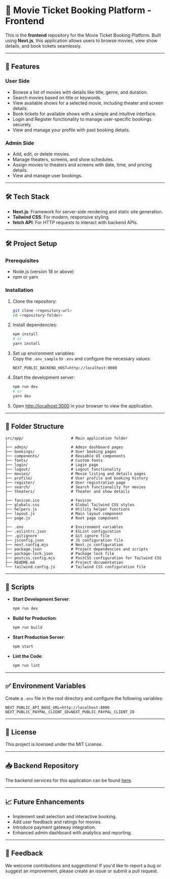 # 🎥 Movie Ticket Booking Platform - Frontend  

This is the **frontend** repository for the Movie Ticket Booking Platform. Built using **Next.js**, this application allows users to browse movies, view show details, and book tickets seamlessly.  

---

## 🚀 Features  

### User Side  

- Browse a list of movies with details like title, genre, and duration.  
- Search movies based on title or keywords.  
- View available shows for a selected movie, including theater and screen details.  
- Book tickets for available shows with a simple and intuitive interface.  
- Login and Register functionality to manage user-specific bookings securely.  
- View and manage your profile with past booking details.  

### Admin Side  

- Add, edit, or delete movies.  
- Manage theaters, screens, and show schedules.  
- Assign movies to theaters and screens with date, time, and pricing details.  
- View and manage user bookings.  

---

## 🛠️ Tech Stack  

- **Next.js**: Framework for server-side rendering and static site generation.  
- **Tailwind CSS**: For modern, responsive styling.  
- **fetch API**: For HTTP requests to interact with backend APIs.  

---

## 🛠️ Project Setup  

### Prerequisites  

- Node.js (version 18 or above)  
- npm or yarn  

### Installation  

1. Clone the repository:  

   ```bash  
   git clone <repository-url>  
   cd <repository-folder>  
   ```  

2. Install dependencies:  

   ```bash  
   npm install  
   # or  
   yarn install  
   ```  

3. Set up environment variables:  
   Copy the `.env_sample` to `.env` and configure the necessary values:  

   ```env  
   NEXT_PUBLIC_BACKEND_HOST=http://localhost:8000  
   ```  

4. Start the development server:  

   ```bash  
   npm run dev  
   # or  
   yarn dev  
   ```  

5. Open [http://localhost:3000](http://localhost:3000) in your browser to view the application.  

---

## 📂 Folder Structure  

```plaintext  
src/app/                     # Main application folder  
│  
├── admin/                   # Admin dashboard pages  
├── bookings/                # User booking pages  
├── components/              # Reusable UI components  
├── fonts/                   # Custom fonts  
├── login/                   # Login page  
├── logout/                  # Logout functionality  
├── movies/                  # Movie listing and details pages  
├── profile/                 # User profile and booking history  
├── register/                # User registration page  
├── search/                  # Search functionality for movies  
├── theaters/                # Theater and show details  
│  
├── favicon.ico              # Favicon  
├── globals.css              # Global Tailwind CSS styles  
├── helpers.js               # Utility helper functions  
├── layout.js                # Main layout component  
├── page.js                  # Root page component  
│  
├── .env                     # Environment variables  
├── .eslintrc.json           # ESLint configuration  
├── .gitignore               # Git ignore file  
├── jsconfig.json            # JS configuration file  
├── next.config.mjs          # Next.js configuration  
├── package.json             # Project dependencies and scripts  
├── package-lock.json        # Package lock file  
├── postcss.config.mjs       # PostCSS configuration for Tailwind CSS  
├── README.md                # Project documentation  
└── tailwind.config.js       # Tailwind CSS configuration file  
```

---

## 🔧 Scripts  

- **Start Development Server**:  

   ```bash  
   npm run dev  
   ```  

- **Build for Production**:  

   ```bash  
   npm run build  
   ```  

- **Start Production Server**:  

   ```bash  
   npm start  
   ```  

- **Lint the Code**:  

   ```bash  
   npm run lint  
   ```  

---

## ✅ Environment Variables  

Create a `.env` file in the root directory and configure the following variables:  

```env  
NEXT_PUBLIC_API_BASE_URL=http://localhost:8000  
NEXT_PUBLIC_PAYPAL_CLIENT_ID=NEXT_PUBLIC_PAYPAL_CLIENT_ID
```  

---

## 📅 License  

This project is licensed under the MIT License.  

---

## 📥 Backend Repository  

The backend services for this application can be found [here](https://github.com/RupaKodali/movie-booking-platform-backend).  

---

## 📈 Future Enhancements  

- Implement seat selection and interactive booking.  
- Add user feedback and ratings for movies.  
- Introduce payment gateway integration.  
- Enhanced admin dashboard with analytics and reporting.  

---

## 💬 Feedback  

We welcome contributions and suggestions! If you'd like to report a bug or suggest an improvement, please create an issue or submit a pull request.  
